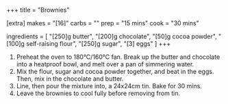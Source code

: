 +++
title = "Brownies"

[extra]
makes = "[16]"
carbs = ""
prep = "15 mins"
cook = "30 mins"

ingredients = [
  "[250]g butter",
  "[200]g chocolate",
  "[50]g cocoa powder",
  "[100]g self-raising flour",
  "[250]g sugar",
  "[3] eggs"
]
+++

1. Preheat the oven to 180°C/160°C fan. Break up the butter and chocolate into a heatproof bowl, and melt over a pan of simmering water.
1. Mix the flour, sugar and cocoa powder together, and beat in the eggs. Then, mix in the chocolate and butter.
1. Line, then pour the mixture into, a 24x24cm tin. Bake for 30 mins.
1. Leave the brownies to cool fully before removing from tin.